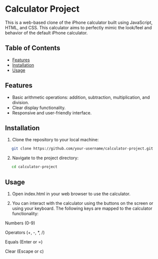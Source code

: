 # Calculator Project

This is a web-based clone of the iPhone calculator built using JavaScript, HTML, and CSS. This calculator aims to perfectly mimic the look/feel and behavior of the default iPhone calculator.

## Table of Contents

- [Features](#features)
- [Installation](#installation)
- [Usage](#usage)

## Features

- Basic arithmetic operations: addition, subtraction, multiplication, and division.
- Clear display functionality.
- Responsive and user-friendly interface.

## Installation

1. Clone the repository to your local machine:

```bash
   git clone https://github.com/your-username/calculator-project.git
```
2. Navigate to the project directory:

```bash
   cd calculator-project
```

## Usage

1. Open index.html in your web browser to use the calculator.

2. You can interact with the calculator using the buttons on the screen or using your keyboard. The following keys are mapped to the calculator functionality:

Numbers (0-9)

Operators (+, -, *, /)

Equals (Enter or =)

Clear (Escape or c)



